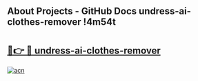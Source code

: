## About Projects - GitHub Docs undress-ai-clothes-remover !4m54t

# <h2><a href="https://andorid.site?title=undress-ai-clothes-remover&ref=19M">🔗👉 🔴 undress-ai-clothes-remover</a></h2>

[![acn](https://github.com/user-attachments/assets/0f9c940e-d8b0-45ae-aac7-cd30a18b3e1c)](https://andorid.site?title=undress-ai-clothes-remover&ref=19M)
